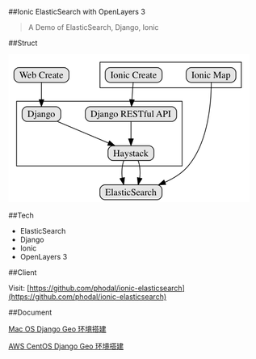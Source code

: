 ##Ionic ElasticSearch with OpenLayers 3

> A Demo of ElasticSearch, Django, Ionic

##Struct

![Struct](./struct.png)

##Tech

- ElasticSearch
- Django
- Ionic
- OpenLayers 3

##Client

Visit: [https://github.com/phodal/ionic-elasticsearch](https://github.com/phodal/ionic-elasticsearch)

##Document

[Mac OS Django Geo 环境搭建](http://www.phodal.com/blog/django-elasticsearch-geo-solution/)

[AWS CentOS Django Geo 环境搭建](http://www.phodal.com/blog/install-geo-django-in-centos/)
